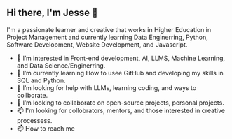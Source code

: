 ## Hi there, I'm Jesse 👋

I'm a passionate learner and creative that works in Higher Education in Project Management and currently learning Data Enginerring, Python, Software Development, Website Development, and Javascript.
- 🔭 I’m interested in Front-end development, AI, LLMS, Machine Learning, and Data Science/Enginerring. 
- 🌱 I’m currently learning How to usee GitHub and developing my skills in SQL and Python. 
- 🤔 I’m looking for help with LLMs, learning coding, and ways to collborate.
- 👯 I’m looking to collaborate on open-source projects, personal projects. 
- 📫 I'm looking for collobrators, mentors, and those interested in creative processess.
- 📫 How to reach me

